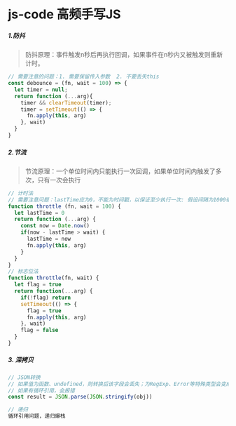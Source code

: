 # js-code  高频手写JS
##### 1.防抖

> 防抖原理：事件触发n秒后再执行回调，如果事件在n秒内又被触发则重新计时。

```javascript
// 需要注意的问题：1. 需要保留传入参数  2. 不要丢失this
const debounce = (fn, wait = 100) => {
  let timer = null;
  return function (...arg){
    timer && clearTimeout(timer);
    timer = setTimeout(() => {
      fn.apply(this, arg)
    }, wait)
  }
} 
```
##### 2.节流

> 节流原理：一个单位时间内只能执行一次回调，如果单位时间内触发了多次，只有一次会执行

```js
// 计时法
// 需要注意问题：lastTime应为0，不能为时间戳，以保证至少执行一次: 假设间隔为1000毫秒，如果在900毫秒中被多次触发后停止，使用时间戳则目标函数并不会被执行，很明显是不合理的(这种情况可能不常见,因为创建节流到触发的过程一般会远大于间隔)。
function throttle (fn, wait = 100) {
  let lastTime = 0
  return function (...arg) {
    const now = Date.now()
    if(now - lastTime > wait) {
      lastTime = now
      fn.apply(this, arg)
    }
  }
}
// 标志位法
function throttle(fn, wait) {
  let flag = true
  return function(...arg) {
    if(!flag) return
    setTimeout(() => {
      flag = true
      fn.apply(this, arg)
    }, wait)
    flag = false
  }
}
```

##### 3. 深拷贝

```javascript
// JSON转换 
// 如果值为函数、undefined，则转换后该字段会丢失；为RegExp、Error等特殊类型会变成空对象
// 如果有循环引用，会报错
const result = JSON.parse(JSON.stringify(obj))

// 递归
循环引用问题，递归爆栈
```




